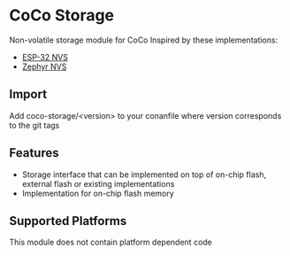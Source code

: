 # CoCo Storage

Non-volatile storage module for CoCo
Inspired by these implementations:
* [ESP-32 NVS](https://docs.espressif.com/projects/esp-idf/en/latest/esp32/api-reference/storage/nvs_flash.html)
* [Zephyr NVS](https://docs.zephyrproject.org/latest/services/storage/nvs/nvs.html)

## Import
Add coco-storage/\<version> to your conanfile where version corresponds to the git tags

## Features
* Storage interface that can be implemented on top of on-chip flash, external flash or existing implementations
* Implementation for on-chip flash memory

## Supported Platforms
This module does not contain platform dependent code
